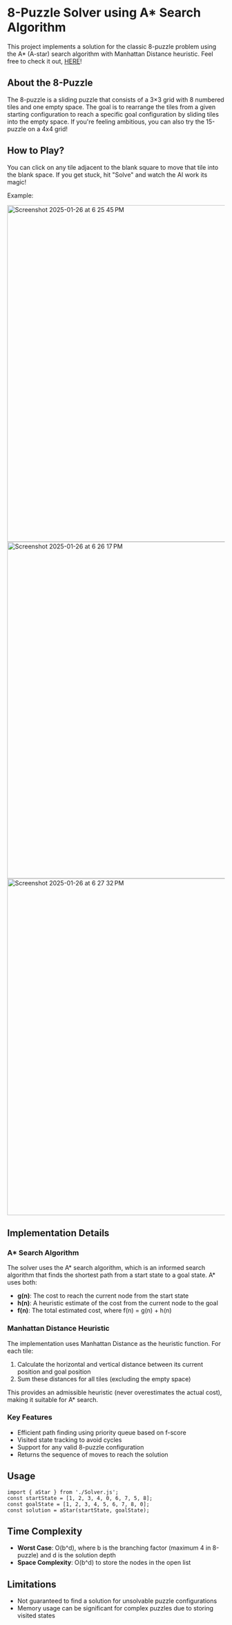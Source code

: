 # 8-Puzzle Solver using A* Search Algorithm

This project implements a solution for the classic 8-puzzle problem using the A* (A-star) search algorithm with Manhattan Distance heuristic. Feel free to check it out, [HERE](https://8-puzzle-xi.vercel.app/)!

## About the 8-Puzzle

The 8-puzzle is a sliding puzzle that consists of a 3×3 grid with 8 numbered tiles and one empty space. The goal is to rearrange the tiles from a given starting configuration to reach a specific goal configuration by sliding tiles into the empty space. If you're feeling ambitious, you can also try the 15-puzzle on a 4x4 grid!

## How to Play?

You can click on any tile adjacent to the blank square to move that tile into the blank space. If you get stuck, hit "Solve" and watch the AI work its magic!

Example:

<img width="780" alt="Screenshot 2025-01-26 at 6 25 45 PM" src="https://github.com/user-attachments/assets/40b49dcb-09bb-49a6-8887-74d8c90f3e9c" />

<img width="780" alt="Screenshot 2025-01-26 at 6 26 17 PM" src="https://github.com/user-attachments/assets/f6931bb5-8819-4045-84a1-8e572d0dad0c" />

<img width="780" alt="Screenshot 2025-01-26 at 6 27 32 PM" src="https://github.com/user-attachments/assets/cd0ee3cc-1b5d-4fb8-8850-1539c72abb1d" />

## Implementation Details

### A* Search Algorithm

The solver uses the A* search algorithm, which is an informed search algorithm that finds the shortest path from a start state to a goal state. A* uses both:

- **g(n)**: The cost to reach the current node from the start state
- **h(n)**: A heuristic estimate of the cost from the current node to the goal
- **f(n)**: The total estimated cost, where f(n) = g(n) + h(n)

### Manhattan Distance Heuristic

The implementation uses Manhattan Distance as the heuristic function. For each tile:
1. Calculate the horizontal and vertical distance between its current position and goal position
2. Sum these distances for all tiles (excluding the empty space)

This provides an admissible heuristic (never overestimates the actual cost), making it suitable for A* search.

### Key Features

- Efficient path finding using priority queue based on f-score
- Visited state tracking to avoid cycles
- Support for any valid 8-puzzle configuration
- Returns the sequence of moves to reach the solution

## Usage
```
import { aStar } from './Solver.js';
const startState = [1, 2, 3, 4, 0, 6, 7, 5, 8];
const goalState = [1, 2, 3, 4, 5, 6, 7, 8, 0];
const solution = aStar(startState, goalState);
```

## Time Complexity

- **Worst Case**: O(b^d), where b is the branching factor (maximum 4 in 8-puzzle) and d is the solution depth
- **Space Complexity**: O(b^d) to store the nodes in the open list

## Limitations

- Not guaranteed to find a solution for unsolvable puzzle configurations
- Memory usage can be significant for complex puzzles due to storing visited states
